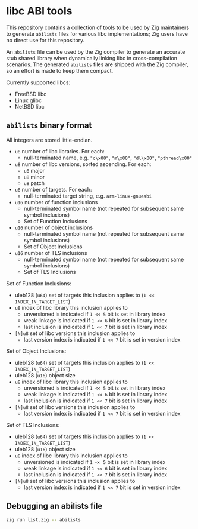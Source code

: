 # libc ABI tools

This repository contains a collection of tools to be used by Zig maintainers to
generate `abilists` files for various libc implementations; Zig users have no
direct use for this repository.

An `abilists` file can be used by the Zig compiler to generate an accurate stub
shared library when dynamically linking libc in cross-compilation scenarios. The
generated `abilists` files are shipped with the Zig compiler, so an effort is
made to keep them compact.

Currently supported libcs:

* FreeBSD libc
* Linux glibc
* NetBSD libc

## `abilists` binary format

All integers are stored little-endian.

- `u8` number of libc libraries. For each:
  - null-terminated name, e.g. `"c\x00"`, `"m\x00"`, `"dl\x00"`, `"pthread\x00"`
- `u8` number of libc versions, sorted ascending. For each:
  - `u8` major
  - `u8` minor
  - `u8` patch
- `u8` number of targets. For each:
  - null-terminated target string, e.g. `arm-linux-gnueabi`
- `u16` number of function inclusions
  - null-terminated symbol name (not repeated for subsequent same symbol inclusions)
  - Set of Function Inclusions
- `u16` number of object inclusions
  - null-terminated symbol name (not repeated for subsequent same symbol inclusions)
  - Set of Object Inclusions
- `u16` number of TLS inclusions
  - null-terminated symbol name (not repeated for subsequent same symbol inclusions)
  - Set of TLS Inclusions

Set of Function Inclusions:
  - uleb128 (`u64`) set of targets this inclusion applies to (`1 << INDEX_IN_TARGET_LIST`)
  - `u8` index of libc library this inclusion applies to
    - unversioned is indicated if `1 << 5` bit is set in library index
    - weak linkage is indicated if `1 << 6` bit is set in library index
    - last inclusion is indicated if `1 << 7` bit is set in library index
  - `[N]u8` set of libc versions this inclusion applies to
    - last version index is indicated if `1 << 7` bit is set in version index

Set of Object Inclusions:
  - uleb128 (`u64`) set of targets this inclusion applies to (`1 << INDEX_IN_TARGET_LIST`)
  - uleb128 (`u16`) object size
  - `u8` index of libc library this inclusion applies to
    - unversioned is indicated if `1 << 5` bit is set in library index
    - weak linkage is indicated if `1 << 6` bit is set in library index
    - last inclusion is indicated if `1 << 7` bit is set in library index
  - `[N]u8` set of libc versions this inclusion applies to
    - last version index is indicated if `1 << 7` bit is set in version index

Set of TLS Inclusions:
  - uleb128 (`u64`) set of targets this inclusion applies to (`1 << INDEX_IN_TARGET_LIST`)
  - uleb128 (`u16`) object size
  - `u8` index of libc library this inclusion applies to
    - unversioned is indicated if `1 << 5` bit is set in library index
    - weak linkage is indicated if `1 << 6` bit is set in library index
    - last inclusion is indicated if `1 << 7` bit is set in library index
  - `[N]u8` set of libc versions this inclusion applies to
    - last version index is indicated if `1 << 7` bit is set in version index

## Debugging an abilists file

```sh
zig run list.zig -- abilists
```
